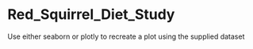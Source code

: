# Red_Squirrel_Diet_Study
Use either seaborn or plotly to recreate a plot using the supplied dataset
